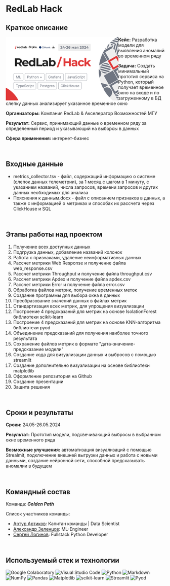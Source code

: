 # RedLab Hack

## Краткое описание 

<img src="https://github.com/ArturArtikov/Portfolio/blob/main/1_media/2_hackathon_projects/hackathon4.png" height=200 align="left"> 

**Кейс:** Разработка модели для выявления аномалий во временном ряду

**Задача:** Создать минимальный прототип сервиса на Python, который получает временное окно на входе и по загруженному в БД слепку данных анализирует указанное временное окно

**Организаторы:** Компания RedLab & Акселератор Возможностей МГУ

**Результат:** Сервис, принимающий данные о временном ряду за определенный период и указывающий на выборсы в данных 

**Сфера применения:** интернет-бизнес


<br/>

## Входные данные

* metrics_collector.tsv - файл, содержащий информацию о системе (слепок данных телеметрии), за 1 месяц с шагом в 1 минуту, с указанием названий, числа запросов, времени запросов и других данных необходимых для анализа
* Пояснения к данным.docx - файл с описанием признаков в данных, а также с информацией о метриках и способах их рассчета через ClickHouse и SQL

<br/>

## Этапы работы над проектом

1. Получение всех доступных данных
2. Подгрузка данных, добавление названий колонок
3. Работа с признаками, удаление неинформативных данных
4. Рассчет метрики Web Response и получение файла web_response.csv
5. Рассчет метрики Throughput и получение файла throughput.csv
6. Рассчет метрики Apdex и получение файла apdex.csv
7. Рассчет метрики Error и получение файла error.csv
8. Обработка файлов метрик, получение временных меток
9. Создание программы для выбора окна в данных
10. Преобразование значений данных в файлах метрик
11. Стандартизация всех метрик, для упрощения визуализации
12. Построение 4 предсказаний для метрик на основе IsolationForest библиотеки scikit-learn
13. Построение 4 предсказаний для метрик на основе KNN-алгоритма библиотеки pyod
14. Объединение предсказаний для получения наиболее точного результата
15. Сохранение файлов метрик в формате "дата-значение-предсказание модели"
16. Создание кода для визуализации данных и выбросов с помощью streamlit
17. Создание дополнительно визуализации на основе библиотеки matplotlib
18. Оформление репозитория на Github
19. Создание презентации
20. Защита решения

<br/>

## Сроки и результаты

**Сроки:** 24.05-26.05.2024

**Результат:** Прототип модели, подсвечивающий выбросы в выбранном окне временного ряда

**Возможные улучшения:** автоматизация визуализаций с помощью Strealmit, подключение внешней выгрузки данных и работа с новыми данными, создание нейронной сети, способной предсказывать аномалии в будущем

<br/>

## Командный состав

Команда: __*Golden Path*__

Список участников команды:

* [Артур Артиков](https://github.com/ArturArtikov): Капитан команды | Data Scientist
* [Александр Зеленцов](https://github.com/CHex0K): ML-Engineer
* [Сергей Логинов](https://github.com/Sergey-1221): Fullstack Python Developer

<br/>

## Используемый стек и технологии

![Google Colaboratory](https://img.shields.io/badge/Google%20Colaboratory-ffffff.svg?style=for-the-badge&logo=google-colab&logoColor=orange)
![Visual Studio Code](https://img.shields.io/badge/Visual%20Studio%20Code-0078d7.svg?style=for-the-badge&logo=visual-studio-code&logoColor=white)
![Python](https://img.shields.io/badge/python-3670A0?style=for-the-badge&logo=python&logoColor=ffdd54)
![Markdown](https://img.shields.io/badge/markdown-%23000000.svg?style=for-the-badge&logo=markdown&logoColor=white)
![NumPy](https://img.shields.io/badge/numpy-%23013243.svg?style=for-the-badge&logo=numpy&logoColor=white)
![Pandas](https://img.shields.io/badge/pandas-%23150458.svg?style=for-the-badge&logo=pandas&logoColor=white)
![Matplotlib](https://img.shields.io/badge/Matplotlib-%23ffffff.svg?style=for-the-badge&logo=Matplotlib&logoColor=black)
![scikit-learn](https://img.shields.io/badge/scikit--learn-%23F7931E.svg?style=for-the-badge&logo=scikit-learn&logoColor=white)
![Streamlit](https://img.shields.io/badge/streamlit-%23FFFFFF.svg?style=for-the-badge&logo=streamlit&logoColor=DC143C)
![Pyod](https://img.shields.io/badge/pyod-%23FFD700.svg?style=for-the-badge&logo=pyod&logoColor=white)

